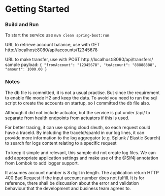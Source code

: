 # Getting Started

### Build and Run

To start the service use
`mvn clean spring-boot:run`

URL to retrieve account balance, use with GET
http://localhost:8080/api/accounts/12345678

URL to make transfer, use with POST
http://localhost:8080/api/transfers/
sample payload:
`{
"fromAccount": "12345678",
"toAccount": "88888888",
"amount": 1000.00
}`

### Notes
The db file is committed, it is not a usual practise.
But since the requirement to enable file mode H2 and keep the data.
To avoid you need to run the sql script to create the accounts on startup, so I committed the db file also.

Although it did not include actuator, but the service is put under /api/ to separate from health endpoints
from actuators if this is used.

For better tracing, it can use spring cloud sleuth, so each request could have a traceId.
By including the traceId/spanId in our log lines, it can provide more information to the
log aggregator (e.g. Splunk / Elastic Search) to search for logs content relating to a specific request

To keep it simple and relevant, this sample did not create log files.
We can add appropriate application settings and make use of the @Slf4j annotation
from Lombok to add logger support.

It assumes account number is 8 digit in length. The application return HTTP 400 Bad Request
if the input account number does not fulfill. It is for reference, there shall be discussion
about the error and validation behaviour that the development and business team agrees to.

